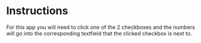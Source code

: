 # Instructions
For this app you will need to click one of the 2 checkboxes and the numbers will go into the corresponding textfield that the clicked checkbox is next to.
